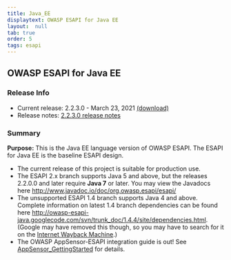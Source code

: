 ```yaml
---
title: Java_EE
displaytext: OWASP ESAPI for Java EE
layout:  null
tab: true
order: 5
tags: esapi
---
```


## OWASP ESAPI for Java EE

### Release Info

* Current release: 2.2.3.0 - March 23, 2021 [(download)](https://mvnrepository.com/artifact/org.owasp.esapi/esapi/2.2.3.0)
* Release notes: [2.2.3.0 release notes](https://github.com/ESAPI/esapi-java-legacy/blob/develop/documentation/esapi4java-core-2.2.3.0-release-notes.txt)


### Summary
<strong>Purpose:</strong> This is the Java EE language version of OWASP ESAPI. The ESAPI for Java EE is the baseline ESAPI design.

* The current release of this project is suitable for production use.
* The ESAPI 2.x branch supports Java 5 and above, but the releases 2.2.0.0 and later require **Java 7** or later. You may view the Javadocs here http://www.javadoc.io/doc/org.owasp.esapi/esapi/
* The unsupported ESAPI 1.4 branch supports Java 4 and above. Complete information on latest 1.4 branch dependencies can be found here http://owasp-esapi-java.googlecode.com/svn/trunk_doc/1.4.4/site/dependencies.html. (Google may have removed this though, so you may have to search for it on the [Internet Wayback Machine](https://archive.org/).)
* The OWASP AppSensor-ESAPI integration guide is out! See [AppSensor_GettingStarted](https://wiki.owasp.org/index.php/AppSensor_GettingStarted) for details.
